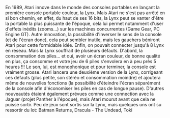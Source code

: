 En 1989, Atari innove dans le monde des consoles portables en lançant la première console portable couleur, la Lynx. Mais Atari ne s'est pas arrêté en si bon chemin, en effet, du haut de ses 16 bits, la Lynx peut se vanter d'être la portable la plus puissante de l'époque, cela lui permet notamment d'user d'effets inédits (zooms…) sur les machines concurrentes (Game Gear, PC Engine GT). Autre innovation, la possibilité d'inverser le sens de la console (et de l'écran donc), cela peut sembler inutile, mais les gauchers béniront Atari pour cette formidable idée. Enfin, on pouvait connecter jusqu'à 8 Lynx en réseau. Mais la Lynx souffrait de plusieurs défauts. D'abord, la consommation des piles… et oui, avoir un écran couleur, de bonne qualité en plus, ça consomme et votre jeu de 6 piles s'envolera en à peu près 5 heures !!! Le son, lui, est monophonique et pour terminer, la console est vraiment grosse. Atari lancera une deuxième version de la Lynx, corrigeant ces défauts (plus petite, son stéréo et consommation moindre) et ajoutera même de nouvelles fonctions (la possibilité d'éteindre l'écran séparément de la console afin d'économiser les piles en cas de longue pause). D'autres nouveautés étaient également prévues comme une connection avec la Jaguar (projet Panther à l'époque), mais Atari mourut avant que cela ne puisse sortir. Peu de jeux sont sortis sur la Lynx, mais quelques uns ont su ressortir du lot: Batman Returns, Dracula - The Undead, Toki
